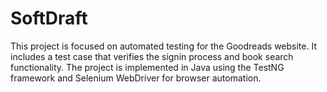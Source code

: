# SoftDraft
This project is focused on automated testing for the Goodreads website. It includes a test case that verifies the signin process and book search functionality. The project is implemented in Java using the TestNG framework and Selenium WebDriver for browser automation.
